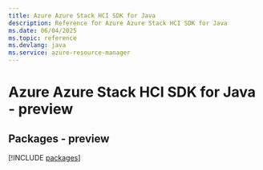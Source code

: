 ```yaml
---
title: Azure Azure Stack HCI SDK for Java
description: Reference for Azure Azure Stack HCI SDK for Java
ms.date: 06/04/2025
ms.topic: reference
ms.devlang: java
ms.service: azure-resource-manager
---
```

# Azure Azure Stack HCI SDK for Java - preview
## Packages - preview
[!INCLUDE [packages](azure-stack-hci-index.md)]